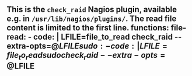   This is the `check_raid` Nagios plugin, available e.g. in `/usr/lib/nagios/plugins/`. The read file content is limited to the first line.
functions:
  file-read:
    - code: |
        LFILE=file_to_read
        check_raid --extra-opts=@$LFILE
  sudo:
    - code: |
        LFILE=file_to_read
        sudo check_raid --extra-opts=@$LFILE
---
